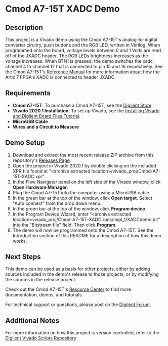 Cmod A7-15T XADC Demo
==============
  
Description
--------------
This project is a Vivado demo using the Cmod A7-15T's analog-to-digital converter ciruitry, push buttons and the RGB LED, written in Verilog. When programmed onto the board, voltage levels between 0 and 1 Volts are read off of the JXADC header. The RGB LEDs brightness increases as the voltage increases. When BTN1 is pressed, the demo switches the xadc channel 4 to channel 12 that is connected to pin 15 and 16 respectively. See the Cmod A7-15T's [Reference Manual](https://reference.digilentinc.com/reference/programmable-logic/cmod-a7/reference-manual) for more information about how the Artix 7 FPGA's XADC is connected to header JXADC.


  
Requirements
--------------
* **Cmod A7-15T**: To purchase a Cmod A7-15T, see the [Digilent Store](https://store.digilentinc.com/cmod-a7-breadboardable-artix-7-fpga-module/)
* **Vivado 2020.1 Installation**: To set up Vivado, see the [Installing Vivado and Digilent Board Files Tutorial](https://reference.digilentinc.com/vivado/installing-vivado/start).
* **MicroUSB Cable**
* **Wires and a Circuit to Measure**

Demo Setup
--------------
1. Download and extract the most recent release ZIP archive from this repository's [Releases Page](https://github.com/Digilent/Cmod-A7-15T-XADC/releases).
2. Open the project in Vivado 2020.1 by double clicking on the included XPR file found at "\<archive extracted location\>/vivado_proj/Cmod-A7-15T-XADC.xpr".
3. In the Flow Navigator panel on the left side of the Vivado window, click **Open Hardware Manager**.
4. Plug the Cmod A7-15T into the computer using a MicroUSB cable.
5. In the green bar at the top of the window, click **Open target**. Select "Auto connect" from the drop down menu.
6. In the green bar at the top of the window, click **Program device**.
7. In the Program Device Wizard, enter "\<archive extracted location\>vivado_proj/Cmod-A7-15T-XADC.runs/impl_1/XADCdemo.bit" into the "Bitstream file" field. Then click **Program**.
8. The demo will now be programmed onto the Cmod A7-15T. See the Introduction section of this README for a description of how this demo works.

Next Steps
--------------
This demo can be used as a basis for other projects, either by adding sources included in the demo's release to those projects, or by modifying the sources in the release project.

Check out the Cmod A7-15T's [Resource Center](https://reference.digilentinc.com/reference/programmable-logic/cmod-a7/start) to find more documentation, demos, and tutorials.

For technical support or questions, please post on the [Digilent Forum](https://forum.digilentinc.com).

Additional Notes
--------------
For more information on how this project is version controlled, refer to the [Digilent Vivado Scripts Repository](https://github.com/digilent/digilent-vivado-scripts)

